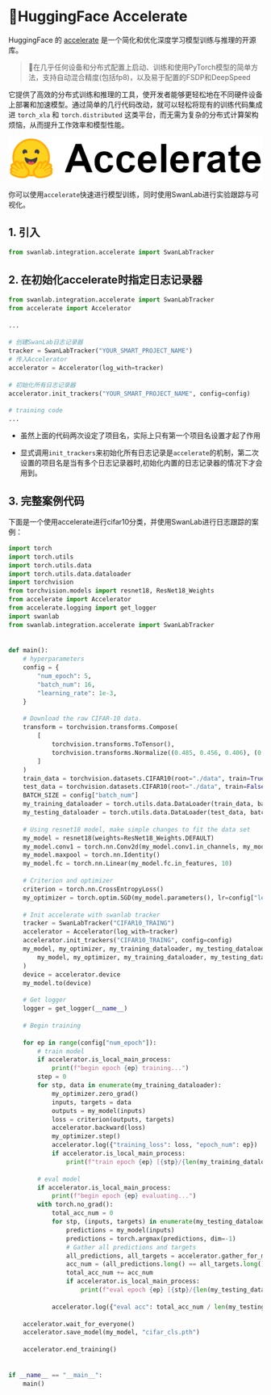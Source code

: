 # 🤗HuggingFace Accelerate

HuggingFace 的 [accelerate](https://huggingface.co/docs/accelerate/index) 是一个简化和优化深度学习模型训练与推理的开源库。

> 🚀在几乎任何设备和分布式配置上启动、训练和使用PyTorch模型的简单方法，支持自动混合精度(包括fp8)，以及易于配置的FSDP和DeepSpeed

它提供了高效的分布式训练和推理的工具，使开发者能够更轻松地在不同硬件设备上部署和加速模型。通过简单的几行代码改动，就可以轻松将现有的训练代码集成进 `torch_xla` 和 `torch.distributed` 这类平台，而无需为复杂的分布式计算架构烦恼，从而提升工作效率和模型性能。

![hf-accelerate-image](/assets/ig-huggingface-accelerate.png)

你可以使用`accelerate`快速进行模型训练，同时使用SwanLab进行实验跟踪与可视化。

## 1. 引入

```python
from swanlab.integration.accelerate import SwanLabTracker
```

## 2. 在初始化accelerate时指定日志记录器

```python (1,7,9,12)
from swanlab.integration.accelerate import SwanLabTracker
from accelerate import Accelerator

...

# 创建SwanLab日志记录器
tracker = SwanLabTracker("YOUR_SMART_PROJECT_NAME")
# 传入Accelerator
accelerator = Accelerator(log_with=tracker)

# 初始化所有日志记录器
accelerator.init_trackers("YOUR_SMART_PROJECT_NAME", config=config)

# training code
...
```

- 虽然上面的代码两次设定了项目名，实际上只有第一个项目名设置才起了作用

- 显式调用`init_trackers`来初始化所有日志记录是`accelerate`的机制，第二次设置的项目名是当有多个日志记录器时,初始化内置的日志记录器的情况下才会用到。

## 3. 完整案例代码

下面是一个使用accelerate进行cifar10分类，并使用SwanLab进行日志跟踪的案例：

```python (10,45,46,47,71,89)
import torch
import torch.utils
import torch.utils.data
import torch.utils.data.dataloader
import torchvision
from torchvision.models import resnet18, ResNet18_Weights
from accelerate import Accelerator
from accelerate.logging import get_logger
import swanlab
from swanlab.integration.accelerate import SwanLabTracker


def main():
    # hyperparameters
    config = {
        "num_epoch": 5,
        "batch_num": 16,
        "learning_rate": 1e-3,
    }

    # Download the raw CIFAR-10 data.
    transform = torchvision.transforms.Compose(
        [
            torchvision.transforms.ToTensor(),
            torchvision.transforms.Normalize((0.485, 0.456, 0.406), (0.229, 0.224, 0.225)),
        ]
    )
    train_data = torchvision.datasets.CIFAR10(root="./data", train=True, download=True, transform=transform)
    test_data = torchvision.datasets.CIFAR10(root="./data", train=False, download=True, transform=transform)
    BATCH_SIZE = config["batch_num"]
    my_training_dataloader = torch.utils.data.DataLoader(train_data, batch_size=BATCH_SIZE, shuffle=True)
    my_testing_dataloader = torch.utils.data.DataLoader(test_data, batch_size=BATCH_SIZE, shuffle=False)

    # Using resnet18 model, make simple changes to fit the data set
    my_model = resnet18(weights=ResNet18_Weights.DEFAULT)
    my_model.conv1 = torch.nn.Conv2d(my_model.conv1.in_channels, my_model.conv1.out_channels, 3, 1, 1)
    my_model.maxpool = torch.nn.Identity()
    my_model.fc = torch.nn.Linear(my_model.fc.in_features, 10)

    # Criterion and optimizer
    criterion = torch.nn.CrossEntropyLoss()
    my_optimizer = torch.optim.SGD(my_model.parameters(), lr=config["learning_rate"], momentum=0.9)

    # Init accelerate with swanlab tracker
    tracker = SwanLabTracker("CIFAR10_TRAING")
    accelerator = Accelerator(log_with=tracker)
    accelerator.init_trackers("CIFAR10_TRAING", config=config)
    my_model, my_optimizer, my_training_dataloader, my_testing_dataloader = accelerator.prepare(
        my_model, my_optimizer, my_training_dataloader, my_testing_dataloader
    )
    device = accelerator.device
    my_model.to(device)

    # Get logger
    logger = get_logger(__name__)

    # Begin training

    for ep in range(config["num_epoch"]):
        # train model
        if accelerator.is_local_main_process:
            print(f"begin epoch {ep} training...")
        step = 0
        for stp, data in enumerate(my_training_dataloader):
            my_optimizer.zero_grad()
            inputs, targets = data
            outputs = my_model(inputs)
            loss = criterion(outputs, targets)
            accelerator.backward(loss)
            my_optimizer.step()
            accelerator.log({"training_loss": loss, "epoch_num": ep})
            if accelerator.is_local_main_process:
                print(f"train epoch {ep} [{stp}/{len(my_training_dataloader)}] | train loss {loss}")

        # eval model
        if accelerator.is_local_main_process:
            print(f"begin epoch {ep} evaluating...")
        with torch.no_grad():
            total_acc_num = 0
            for stp, (inputs, targets) in enumerate(my_testing_dataloader):
                predictions = my_model(inputs)
                predictions = torch.argmax(predictions, dim=-1)
                # Gather all predictions and targets
                all_predictions, all_targets = accelerator.gather_for_metrics((predictions, targets))
                acc_num = (all_predictions.long() == all_targets.long()).sum()
                total_acc_num += acc_num
                if accelerator.is_local_main_process:
                    print(f"eval epoch {ep} [{stp}/{len(my_testing_dataloader)}] | val acc {acc_num/len(all_targets)}")

            accelerator.log({"eval acc": total_acc_num / len(my_testing_dataloader.dataset)})

    accelerator.wait_for_everyone()
    accelerator.save_model(my_model, "cifar_cls.pth")

    accelerator.end_training()


if __name__ == "__main__":
    main()

```
